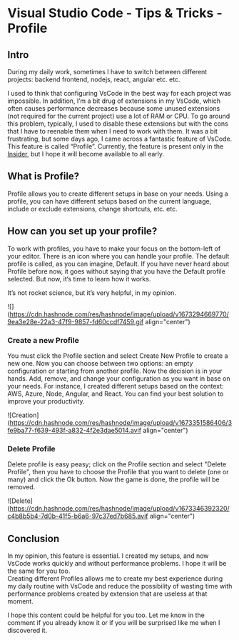 # Visual Studio Code - Tips & Tricks - Profile

## Intro

During my daily work, sometimes I have to switch between different projects: backend frontend, nodejs, react, angular etc. etc.

I used to think that configuring VsCode in the best way for each project was impossible. In addition, I’m a bit drug of extensions in my VsCode, which often causes performance decreases because some unused extensions (not required for the current project) use a lot of RAM or CPU. To go around this problem, typically, I used to disable these extensions but with the cons that I have to reenable them when I need to work with them. It was a bit frustrating, but some days ago, I came across a fantastic feature of VsCode. This feature is called “Profile”. Currently, the feature is present only in the [Insider](https://code.visualstudio.com/insiders/), but I hope it will become available to all early.

## What is Profile?

Profile allows you to create different setups in base on your needs. Using a profile, you can have different setups based on the current language, include or exclude extensions, change shortcuts, etc. etc.

## How can you set up your profile?

To work with profiles, you have to make your focus on the bottom-left of your editor. There is an icon where you can handle your profile. The default profile is called, as you can imagine, Default. If you have never heard about Profile before now, it goes without saying that you have the Default profile selected. But now, it‘s time to learn how it works.

It’s not rocket science, but it’s very helpful, in my opinion.

![](https://cdn.hashnode.com/res/hashnode/image/upload/v1673294669770/9ea3e28e-22a3-47f9-9857-fd60ccdf7459.gif align="center")

### Create a new Profile

You must click the Profile section and select Create New Profile to create a new one. Now you can choose between two options: an empty configuration or starting from another profile. Now the decision is in your hands. Add, remove, and change your configuration as you want in base on your needs. For instance, I created different setups based on the context: AWS, Azure, Node, Angular, and React. You can find your best solution to improve your productivity.

![Creation](https://cdn.hashnode.com/res/hashnode/image/upload/v1673351586406/3fe9ba77-f639-493f-a832-4f2e3dae5014.avif align="center")

### Delete Profile

Delete profile is easy peasy; click on the Profile section and select "Delete Profile", then you have to choose the Profile that you want to delete (one or many) and click the Ok button. Now the game is done, the profile will be removed.

![Delete](https://cdn.hashnode.com/res/hashnode/image/upload/v1673346392320/c4b8b5b4-7d0b-41f5-b6a6-97c37ed7b685.avif align="center")

## Conclusion

In my opinion, this feature is essential. I created my setups, and now VsCode works quickly and without performance problems. I hope it will be the same for you too.  
Creating different Profiles allows me to create my best experience during my daily routine with VsCode and reduce the possibility of wasting time with performance problems created by extension that are useless at that moment.

I hope this content could be helpful for you too. Let me know in the comment if you already know it or if you will be surprised like me when I discovered it.